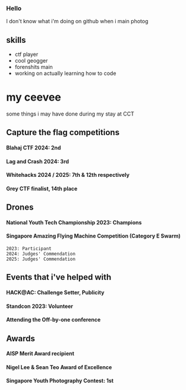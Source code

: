 ### Hello
I don't know what i'm doing on github when i main photog

## skills
- ctf player 
- cool geogger
- forenshits main 
- working on actually learning how to code 

# my ceevee
some things i may have done during my stay at CCT 
## Capture the flag competitions
#### Blahaj CTF 2024: 2nd 
#### Lag and Crash 2024: 3rd 
#### Whitehacks 2024 / 2025: 7th & 12th respectively
#### Grey CTF finalist, 14th place 

## Drones 
#### National Youth Tech Championship 2023: Champions 
#### Singapore Amazing Flying Machine Competition (Category E Swarm)
	2023: Participant 
	2024: Judges' Commendation 
	2025: Judges' Commendation

## Events that i've helped with 
#### HACK@AC: Challenge Setter, Publicity
#### Standcon 2023: Volunteer
#### Attending the Off-by-one conference 

## Awards
#### AISP Merit Award recipient
#### Nigel Lee & Sean Teo Award of Excellence 
#### Singapore Youth Photography Contest: 1st





